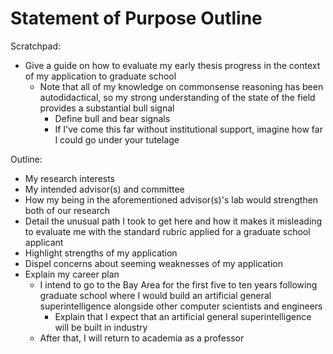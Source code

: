# Statement of Purpose Outline

Scratchpad:

- Give a guide on how to evaluate my early thesis progress in the context of my application to graduate school
  - Note that all of my knowledge on commonsense reasoning has been autodidactical, so my strong understanding of the state of the field provides a substantial bull signal
    - Define bull and bear signals
    - If I've come this far without institutional support, imagine how far I could go under your tutelage

Outline:

- My research interests
- My intended advisor(s) and committee
- How my being in the aforementioned advisor(s)'s lab would strengthen both of our research
- Detail the unusual path I took to get here and how it makes it misleading to evaluate me with the standard rubric applied for a graduate school applicant
- Highlight strengths of my application
- Dispel concerns about seeming weaknesses of my application
- Explain my career plan
  - I intend to go to the Bay Area for the first five to ten years following graduate school where I would build an artificial general superintelligence alongside other computer scientists and engineers
    - Explain that I expect that an artificial general superintelligence will be built in industry
  - After that, I will return to academia as a professor
